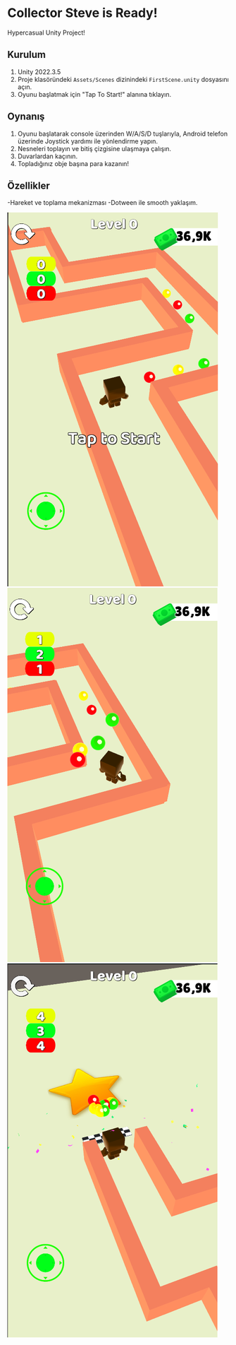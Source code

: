 # Collector Steve is Ready!

Hypercasual Unity Project!

## Kurulum
1. Unity 2022.3.5 
2. Proje klasöründeki `Assets/Scenes` dizinindeki `FirstScene.unity` dosyasını açın.
3. Oyunu başlatmak için "Tap To Start!" alanına tıklayın.

## Oynanış
1. Oyunu başlatarak console üzerinden W/A/S/D tuşlarıyla, Android telefon üzerinde Joystick yardımı ile yönlendirme yapın.
2. Nesneleri toplayın ve bitiş çizgisine ulaşmaya çalışın.
3. Duvarlardan kaçının.
4. Topladığınız obje başına para kazanın!

## Özellikler
-Hareket ve toplama mekanizması
-Dotween ile smooth yaklaşım.

![Ekran Görüntüsü 1](https://github.com/bbatus/CollectorSteve/blob/master/Platformer/1.png)
![Ekran Görüntüsü 1](https://github.com/bbatus/CollectorSteve/blob/master/Platformer/2.png)
![Ekran Görüntüsü 1](https://github.com/bbatus/CollectorSteve/blob/master/Platformer/3.png)

